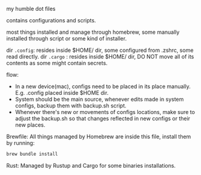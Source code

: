 my humble dot files

contains configurations and scripts.

most things installed and manage through homebrew, some manually installed through script or some kind of installer.

dir `.config`: resides inside $HOME/ dir, some configured from .zshrc, some read directly.
dir `.cargo` : resides inside $HOME/ dir, DO NOT move all of its contents as some might contain secrets.

flow: 
- In a new device(mac), configs need to be placed in its place manually. E.g. .config placed inside $HOME dir.
- System should be the main source, whenever edits made in system configs, backup them with backup.sh script.
- Whenever there's new or movements of configs locations, make sure to adjust the backup.sh so that changes reflected in new configs or their new places.

Brewfile:
All things managed by Homebrew are inside this file, install them by running:
```sh
brew bundle install
```

Rust:
Managed by Rustup and Cargo for some binaries installations.

